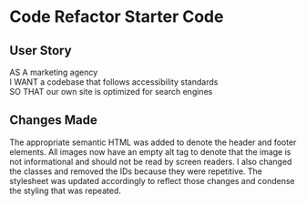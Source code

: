 # Code Refactor Starter Code

## User Story
AS A marketing agency </br>
I WANT a codebase that follows accessibility standards </br>
SO THAT our own site is optimized for search engines

## Changes Made
The appropriate semantic HTML was added to denote the header and footer elements. All images now have an empty alt tag to denote that the image is not informational and should not be read by screen readers. I also changed the classes and removed the IDs because they were repetitive. The stylesheet was updated accordingly to reflect those changes and condense the styling that was repeated. 